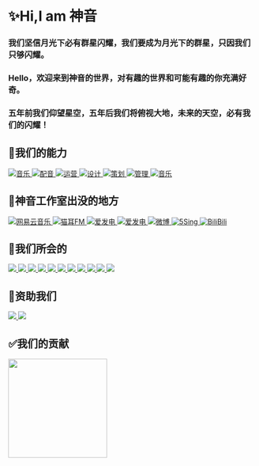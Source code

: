 # ✨Hi,I am 神音

### 我们坚信月光下必有群星闪耀，我们要成为月光下的群星，只因我们只够闪耀。

### Hello，欢迎来到神音的世界，对有趣的世界和可能有趣的你充满好奇。

### 五年前我们仰望星空，五年后我们将俯视大地，未来的天空，必有我们的闪耀！

## 🔧我们的能力
 <a href=https://shenyin.net.cn/>
   <img alt="音乐" src="https://img.shields.io/badge/音乐-FF0000" target="_blank" />
 <a href=https://shenyin.net.cn/>
   <img alt="配音" src="https://img.shields.io/badge/配音-FF7F00" target="_blank" />
 <a href=https://shenyin.net.cn/>
   <img alt="运营" src="https://img.shields.io/badge/运营-FFFF00" target="_blank" />
 <a href=https://shenyin.net.cn/>
   <img alt="设计" src="https://img.shields.io/badge/设计-00FF00" target="_blank" />
 <a href=https://shenyin.net.cn/>
   <img alt="策划" src="https://img.shields.io/badge/策划-00FFFF" target="_blank" />
 <a href=https://shenyin.net.cn/>
   <img alt="管理" src="https://img.shields.io/badge/管理-0000FF" target="_blank" />
 <a href=https://shenyin.net.cn/>
   <img alt="音乐" src="https://img.shields.io/badge/文学-8B00FF" target="_blank" />
 </a>
 </p>
 
## 🎉神音工作室出没的地方
 <a href="https://music.163.com/#/artist?id=34784215">
    <img alt="网易云音乐" src="https://img.shields.io/badge/%E7%BD%91%E6%98%93%E4%BA%91%E9%9F%B3%E4%B9%90-%E9%A1%BE%E6%9A%AE%E6%98%AD-C20C0C" target="_blank" />
  </a>
   <a href="https://www.missevan.com/3447373">
    <img alt="猫耳FM" src="https://img.shields.io/badge/%E7%8C%AB%E8%80%B3FM-%E7%A5%9E%E9%9F%B3%E5%B7%A5%E4%BD%9C%E5%AE%A4-000000" target="_blank" />
  </a>
   <a href="https://afdian.net/@ShenYin_JZ">
    <img alt="爱发电" src="https://img.shields.io/badge/%E7%88%B1%E5%8F%91%E7%94%B5-%E7%A5%9E%E9%9F%B3%E5%89%A7%E5%88%B6-8E68E2" target="_blank" />
  </a>
   <a href="https://afdian.net/a/SY_yyrl">
    <img alt="爱发电" src="https://img.shields.io/badge/%E7%88%B1%E5%8F%91%E7%94%B5-%E4%BD%99%E9%9F%B3%E7%BB%95%E6%A2%81-8E68E2" target="_blank" />
  </a>
   <a href="https://weibo.com/6493576061">
    <img alt="微博" src="https://img.shields.io/badge/%E5%BE%AE%E5%8D%9A-%E7%A5%9E%E9%9F%B3%E7%BD%91%E7%BB%9C%E5%B7%A5%E4%BD%9C%E5%AE%A4-FF8200" target="_blank" />
  </a>
   <a href="http://5sing.kugou.com/62050288">
    <img alt="5Sing" src="https://img.shields.io/badge/5Sing-%E9%A1%BE%E6%9A%AE%E6%98%AD-01C99B" target="_blank" />
  </a>
   <a href="https://space.bilibili.com/386094827">
    <img alt="BiliBili" src="https://img.shields.io/badge/BiliBili-%E4%BD%99%E9%9F%B3%E7%BB%95%E6%A2%81%E5%9B%A2%E9%98%9F-F25D8E" target="_blank" />
  </a>
</p>

## 📝我们所会的
 <a href=https://shenyin.net.cn/>
<img src="https://img.shields.io/badge/Adobe%20after%20affects-CF96FD?style=for-the-badge&logo=Adobe%20after%20effects&logoColor=393665" /> 
  </a>
   <a href=https://shenyin.net.cn/>
<img src="https://img.shields.io/badge/Adobe%20Creative%20Cloud-DA1F26?style=for-the-badge&logo=Adobe%20Creative%20Cloud&logoColor=white" /> 
  </a>
   <a href=https://shenyin.net.cn/>
<img src="https://img.shields.io/badge/Adobe%20Illustrator-FF9A00?style=for-the-badge&logo=adobe%20illustrator&logoColor=white" />
  </a>
   <a href=https://shenyin.net.cn/>
<img src="https://img.shields.io/badge/Adobe%20Lightroom-31A8FF?style=for-the-badge&logo=Adobe%20Lightroom&logoColor=white" />    
  </a>
   <a href=https://shenyin.net.cn/>
<img src="https://img.shields.io/badge/Adobe%20Photoshop-31A8FF?style=for-the-badge&logo=Adobe%20Photoshop&logoColor=black"/>
  </a>
   <a href=https://shenyin.net.cn/>
   <img src="https://img.shields.io/badge/Canva-%2300C4CC.svg?&style=for-the-badge&logo=Canva&logoColor=white" />    
  </a>
   <a href=https://shenyin.net.cn/>
  <img src="https://img.shields.io/badge/Figma-F24E1E?style=for-the-badge&logo=figma&logoColor=white" />  
</a>
   <a href=https://shenyin.net.cn/>
<img src="https://img.shields.io/badge/HTML5-E34F26?style=for-the-badge&logo=html5&logoColor=white" /> 
  </a>
<a href=https://shenyin.net.cn/>
<img src="https://img.shields.io/badge/JavaScript-323330?style=for-the-badge&logo=javascript&logoColor=F7DF1E" />
</a>
<a href=https://shenyin.net.cn/>
<img src="https://img.shields.io/badge/PHP-777BB4?style=for-the-badge&logo=php&logoColor=white" />
</a>
<a href=https://shenyin.net.cn/>
<img src="https://img.shields.io/badge/Python-FFD43B?style=for-the-badge&logo=python&logoColor=blue" />
</a>
</p>

 ## 🔖资助我们
 
   <a href=https://shenyin.net.cn/>
   <img src="https://img.shields.io/badge/alipay-00A1E9?style=for-the-badge&logo=alipay&logoColor=white" /> 
 </a>
   <a href=https://shenyin.net.cn/>
   <img src="https://img.shields.io/badge/PayPal-00457C?style=for-the-badge&logo=paypal&logoColor=white" /> 
</a>
</p>

 ## ✅我们的贡献
<img width='200' src="https://github-readme-stats.vercel.app/api/top-langs/?username=god-sound" />
